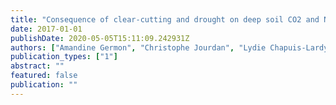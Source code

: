 ```yaml
---
title: "Consequence of clear-cutting and drought on deep soil CO2 and N2O profile concentrations and surface fluxes in Brazilian eucalypt plantations"
date: 2017-01-01
publishDate: 2020-05-05T15:11:09.242931Z
authors: ["Amandine Germon", "Christophe Jourdan", "Lydie Chapuis-Lardy", "Agnès Robin", "C Antonio Rosolem", "Jose Leonardo De Moraes Gonçalves", "I Amaral Guerrini", "Jean-Paul Laclau"]
publication_types: ["1"]
abstract: ""
featured: false
publication: ""
---
```


